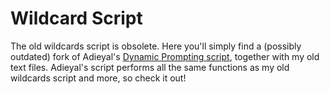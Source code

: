 # Wildcard Script

The old wildcards script is obsolete. Here you'll simply find a (possibly outdated) fork of Adieyal's [Dynamic Prompting script](https://github.com/adieyal/sd-dynamic-prompting), together with my old text files. Adieyal's script performs all the same functions as my old wildcards script and more, so check it out!
